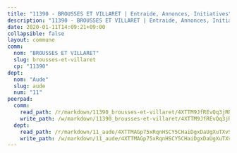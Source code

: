 ```yaml
---
title: "11390 - BROUSSES ET VILLARET | Entraide, Annonces, Initiatives"
description: "11390 - BROUSSES ET VILLARET | Entraide, Annonces, Initiatives"
date: 2020-01-11T14:09:21+09:00
collapsible: false
layout: commune
comm:
  nom: "BROUSSES ET VILLARET"
  slug: brousses-et-villaret
  cp: "11390"
dept:
  nom: "Aude"
  slug: aude
  num: "11"
peerpad:
  comm:
    read_path: /r/markdown/11390_brousses-et-villaret/4XTTM9JfREvQq3jRNEHWahwyT5CNjPWZMyxeS5TKewGAwUfmc
    write_path: /w/markdown/11390_brousses-et-villaret/4XTTM9JfREvQq3jRNEHWahwyT5CNjPWZMyxeS5TKewGAwUfmc-K3TgTxCjb5UJar3xZiV4cqkQqc73LeiJZdJggQRsvLAVB857YEVC4FY5AwifuxuXLSuj1Zrfd9qrmVKvn5ESp62EBU644YTcoxEngRXqTqgV54xSsViErCM81fYJnWwvR6vnBJUi
  dept:
    read_path: /r/markdown/11_aude/4XTTMAGp75xRqnHSCY5CHaiDgxDaUgXuTXvSZDHnY1JdjJiUk
    write_path: /w/markdown/11_aude/4XTTMAGp75xRqnHSCY5CHaiDgxDaUgXuTXvSZDHnY1JdjJiUk-K3TgUenjCPDfs1W21bst2JvrPDW324QBfMvPid11puzXxXGQEeNw9p4QtfnUhSn4LYSwR6UDBQmdr3wFq2CDRGqNz2QynSm58zgCpz2PKP6Y24UTpxW22MudfeZ339ZPKnHm6XTr
---
```


